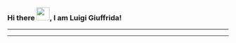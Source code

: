 ### Hi there <img src="https://raw.githubusercontent.com/MartinHeinz/MartinHeinz/master/wave.gif" width="30px">, I am Luigi Giuffrida!

<!--
**Luigi2898/Luigi2898** is a ✨ _special_ ✨ repository because its `README.md` (this file) appears on your GitHub profile.

Here are some ideas to get you started:

- 🔭 I’m currently working on ...
- 🌱 I’m currently learning ...
- 👯 I’m looking to collaborate on ...
- 🤔 I’m looking for help with ...
- 💬 Ask me about ...
- 📫 How to reach me: ...
- 😄 Pronouns: ...
- ⚡ Fun fact: ...
-->

---

---
